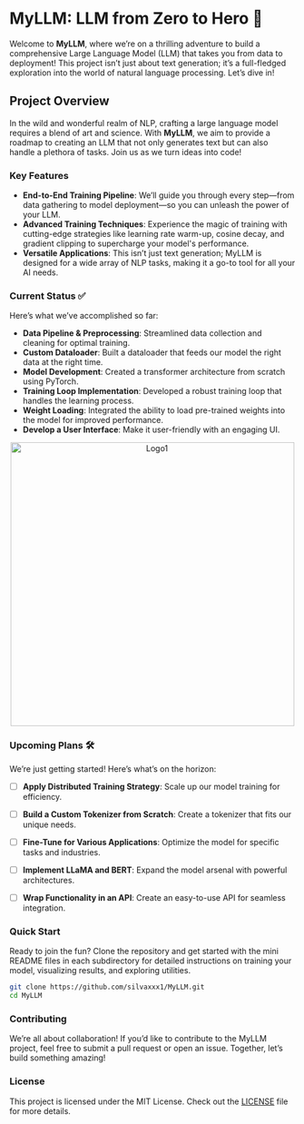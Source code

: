 # MyLLM: LLM from Zero to Hero 🚀

Welcome to **MyLLM**, where we’re on a thrilling adventure to build a comprehensive Large Language Model (LLM) that takes you from data to deployment! This project isn’t just about text generation; it’s a full-fledged exploration into the world of natural language processing. Let’s dive in!

## Project Overview

In the wild and wonderful realm of NLP, crafting a large language model requires a blend of art and science. With **MyLLM**, we aim to provide a roadmap to creating an LLM that not only generates text but can also handle a plethora of tasks. Join us as we turn ideas into code!

### Key Features

- **End-to-End Training Pipeline**: We’ll guide you through every step—from data gathering to model deployment—so you can unleash the power of your LLM.
- **Advanced Training Techniques**: Experience the magic of training with cutting-edge strategies like learning rate warm-up, cosine decay, and gradient clipping to supercharge your model's performance.
- **Versatile Applications**: This isn’t just text generation; MyLLM is designed for a wide array of NLP tasks, making it a go-to tool for all your AI needs.

### Current Status ✅

Here’s what we’ve accomplished so far:

- **Data Pipeline & Preprocessing**: Streamlined data collection and cleaning for optimal training.
- **Custom Dataloader**: Built a dataloader that feeds our model the right data at the right time.
- **Model Development**: Created a transformer architecture from scratch using PyTorch.
- **Training Loop Implementation**: Developed a robust training loop that handles the learning process.
- **Weight Loading**: Integrated the ability to load pre-trained weights into the model for improved performance.
- **Develop a User Interface**: Make it user-friendly with an engaging UI.

<div align="center">
  <img src="./Capturex.png" alt="Logo1" width="500" />
</div>


### Upcoming Plans 🛠️

We’re just getting started! Here’s what’s on the horizon:

- [ ] **Apply Distributed Training Strategy**: Scale up our model training for efficiency.
- [ ] **Build a Custom Tokenizer from Scratch**: Create a tokenizer that fits our unique needs.
- [ ] **Fine-Tune for Various Applications**: Optimize the model for specific tasks and industries.
- [ ] **Implement LLaMA and BERT**: Expand the model arsenal with powerful architectures.
- [ ] **Wrap Functionality in an API**: Create an easy-to-use API for seamless integration.


### Quick Start

Ready to join the fun? Clone the repository and get started with the mini README files in each subdirectory for detailed instructions on training your model, visualizing results, and exploring utilities.

```bash
git clone https://github.com/silvaxxx1/MyLLM.git
cd MyLLM
```

### Contributing

We’re all about collaboration! If you’d like to contribute to the MyLLM project, feel free to submit a pull request or open an issue. Together, let’s build something amazing!

### License

This project is licensed under the MIT License. Check out the [LICENSE](LICENSE) file for more details.

